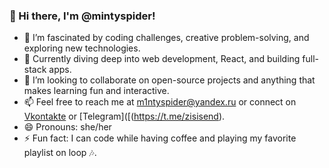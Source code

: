 ### 👋 Hi there, I'm @mintyspider!

- 👀 I’m fascinated by coding challenges, creative problem-solving, and exploring new technologies.
- 🌱 Currently diving deep into web development, React, and building full-stack apps.
- 💞️ I’m looking to collaborate on open-source projects and anything that makes learning fun and interactive.
- 📫 Feel free to reach me at [m1ntyspider@yandex.ru](mailto:m1ntyspider@yandex.ru) or connect on [Vkontakte](https://vk.com/asya.lario777) or [Telegram]([(https://t.me/zisisend).
- 😄 Pronouns: she/her
- ⚡ Fun fact: I can code while having coffee and playing my favorite playlist on loop 🎶.


<!---
mintyspider/mintyspider is a ✨ special ✨ repository because its `README.md` (this file) appears on your GitHub profile.
You can click the Preview link to take a look at your changes.
--->
